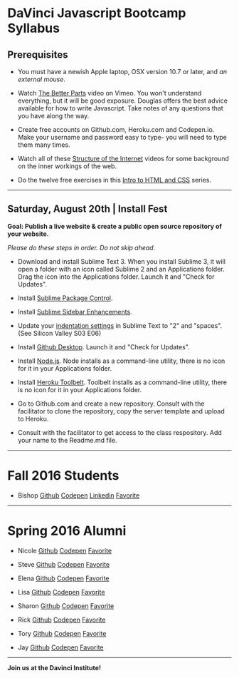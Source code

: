 # DaVinci Javascript Bootcamp Syllabus

## Prerequisites

- You must have a newish Apple laptop, OSX version 10.7 or later, and *an external mouse*.

- Watch [The Better Parts](https://vimeo.com/97419177) video on Vimeo. You won't understand everything, but it will be good exposure. Douglas offers the best advice available for how to write Javascript. Take notes of any questions that you have along the way.

- Create free accounts on Github.com, Heroku.com and Codepen.io. Make your username and password easy to type- you will need to type them many times.

- Watch all of these [Structure of the Internet](https://www.khanacademy.org/computing/computer-science/internet-intro) videos for some background on the inner workings of the web. 

- Do the twelve free exercises in this [Intro to HTML and CSS](https://www.codecademy.com/learn/web) series.

---

## Saturday, August 20th | Install Fest

**Goal: Publish a live website & create a public open source repository of your website.**

*Please do these steps in order. Do not skip ahead.*

- Download and install Sublime Text 3. When you install Sublime 3, it will open a folder with an icon called Sublime 2 and an Applications folder. Drag the icon into the Applications folder. Launch it and "Check for Updates".

- Install [Sublime Package Control](https://packagecontrol.io/installation).

- Install [Sublime Sidebar Enhancements](https://github.com/titoBouzout/SideBarEnhancements).

- Update your [indentation settings](https://www.sublimetext.com/docs/3/indentation.html) in Sublime Text to "2" and "spaces". (See Silicon Valley S03 E06)

- Install [Github Desktop](https://help.github.com/desktop/guides/getting-started/installing-github-desktop/). Launch it and "Check for Updates".

- Install [Node.js](https://nodejs.org/en/download/). Node installs as a command-line utility, there is no icon for it in your Applications folder.

- Install [Heroku Toolbelt](https://toolbelt.heroku.com/). Toolbelt installs as a command-line utility, there is no icon for it in your Applications folder.

- Go to Github.com and create a new repository. Consult with the facilitator to clone the repository, copy the server template and upload to Heroku.

- Consult with the facilitator to get access to the class respository. Add your name to the Readme.md file.

---

# Fall 2016 Students

- Bishop [Github](http://github.com/bishopz) [Codepen](http://codepen.io/bishopZ/) [Linkedin](https://www.linkedin.com/in/bishopz) [Favorite](http://hi-res.net/)

---

# Spring 2016 Alumni 

- Nicole [Github](https://github.com/NicoleHall) [Codepen](https://codepen.io/NicoleHall/) [Favorite](http://steuermann.haus/)

- Steve [Github](http://github.com/sjhudek) [Codepen](http://codepen.io/sjhudek/) [Favorite](http://collapse-thedivisiongame.ubi.com/)

- Elena [Github](https://github.com/nolanelena) [Codepen](http://codepen.io/enolan/) [Favorite](https://www.designhotels.com/original-experiences/barcelona/from-here-to-infinity) 

- Lisa  [Github](https://github.com/marisaile) [Codepen](http://codepen.io/marisaile) [Favorite](http://genelab.nasa.gov)

- Sharon [Github](http://github.com/372x) [Codepen](http://codepen.io/372x) [Favorite](http://www.rockyrama.com)

- Rick [Github](https://github.com/Perezmothership) [Codepen](http://codepen.io/perezmothership/) [Favorite](http://www.fidotvchannel.com/)

- Tory [Github](http://github.com/tsrahm) [Codepen](http://codepen.io/tsrahm/) [Favorite](http://hi-res.net/)

- Jay [Github](http://github.com/jsg7440) [Codepen](http://codepen.io/jsg7440) [Favorite](http://www.underlviv.com.ua/index-en.html)

---

**Join us at the Davinci Institute!**
